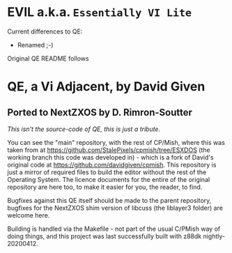 EVIL a.k.a. `Essentially VI Lite`
=================================

Current differences to QE:
 * Renamed ;-)

Original QE README follows

QE, a Vi Adjacent, by David Given
=================================

Ported to NextZXOS by D. Rimron-Soutter
---------------------------------------

*This isn't the source-code of QE, this is just a tribute.*

You can see the "main" repository, with the rest of CP/Mish, where this was
taken from at https://github.com/StalePixels/cpmish/tree/ESXDOS (the
working branch this code was developed in) - which is a fork of David's original
code at https://github.com/davidgiven/cpmish. This repository is just a mirror of
required files to build the editor without the rest of the Operating System.
The licence documents for the entire of the original repository are here too, to
make it easier for you, the reader, to find.

Bugfixes against this QE itself should be made to the parent repository,
bugfixes for the NextZXOS shim version of libcuss (the liblayer3 folder) are welcome
here.

Building is handled via the Makefile - not part of the usual C/PMish way of doing
things, and this project was last successfully built with z88dk nightly-20200412.
